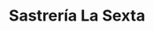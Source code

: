 ---
title: "Sastrería La Sexta"
url: /zona-19-ciudad-de-guatemala/sastreria-la-sexta/
shop: Schneiderei
---